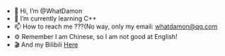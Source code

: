 - 👋 Hi, I’m @WhatDamon
- 🌱 I’m currently learning C++
- 📫 How to reach me ???(No way, only my email: whatdamon@qq.com
- ⚙️ Remember I am Chinese, so I am not good at English!
- 🎬 And my Bilibili [Here](https://space.bilibili.com/351191993)

<!---
WhatDamon/WhatDamon is a ✨ special ✨ repository because its `README.md` (this file) appears on your GitHub profile.
You can click the Preview link to take a look at your changes.
--->
